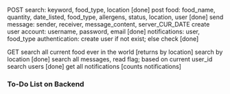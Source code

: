 POST
search: keyword, food_type, location [done]
post food: food_name, quantity, date_listed, food_type, allergens, status, location, user [done]
send message: sender, receiver, message_content, server_CUR_DATE
create user account: username, password, email [done]
notifications: user, food_type
authentication: create user if not exist; else check [done]

GET
search all current food ever in the world [returns by location]
search by location [done]
search all messages, read flag; based on current user_id
search users [done]
get all notifications [counts notifications]

### To-Do List on Backend
